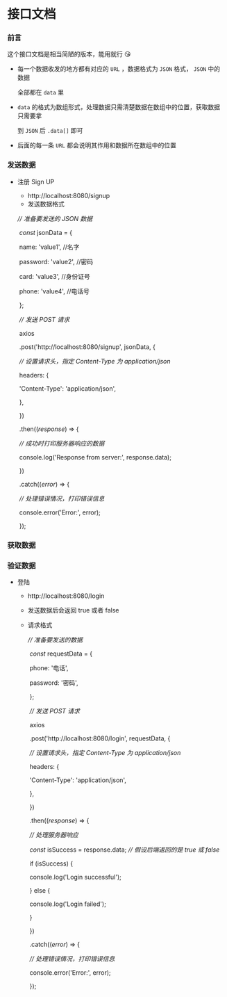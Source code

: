 # 接口文档

### 前言

这个接口文档是相当简陋的版本，能用就行 😘



- 每一个数据收发的地方都有对应的 `URL` ，数据格式为 `JSON` 格式， `JSON` 中的数据

  全部都在 `data` 里

  

- `data` 的格式为数组形式，处理数据只需清楚数据在数组中的位置，获取数据只需要拿

  到 `JSON` 后 `.data[]` 即可

  

- 后面的每一条 `URL` 都会说明其作用和数据所在数组中的位置



### 发送数据

- 注册 Sign UP

  - http://localhost:8080/signup
  - 发送数据格式

    

   *// 准备要发送的 JSON 数据*

  ​    *const* jsonData = {

  ​      name: 'value1',     //名字

  ​      password: 'value2', //密码

  ​      card: 'value3',     //身份证号

  ​      phone: 'value4',    //电话号

  ​    };

  ​    *// 发送 POST 请求*

  ​    axios

  ​      .post('http://localhost:8080/signup', jsonData, {

  ​        *// 设置请求头，指定 Content-Type 为 application/json*

  ​        headers: {

  ​          'Content-Type': 'application/json',

  ​        },

  ​      })

  ​      .then((*response*) => {

  ​        *// 成功时打印服务器响应的数据*

  ​        console.log('Response from server:', response.data);

  ​      })

  ​      .catch((*error*) => {

  ​        *// 处理错误情况，打印错误信息*

  ​        console.error('Error:', error);

  ​      });



### 获取数据



### 验证数据

- 登陆

  - http://localhost:8080/login

  - 发送数据后会返回 true 或者 false 

  - 请求格式

    *// 准备要发送的数据*

    ​    *const* requestData = {

    ​      phone: '电话',

    ​      password: '密码',

    ​    };

    ​    *// 发送 POST 请求*

    ​    axios

    ​      .post('http://localhost:8080/login', requestData, {

    ​        *// 设置请求头，指定 Content-Type 为 application/json*

    ​        headers: {

    ​          'Content-Type': 'application/json',

    ​        },

    ​      })

    ​      .then((*response*) => {

    ​        *// 处理服务器响应*

    ​        *const* isSuccess = response.data; *// 假设后端返回的是 true 或 false*

    ​        if (isSuccess) {

    ​          console.log('Login successful');

    ​        } else {

    ​          console.log('Login failed');

    ​        }

    ​      })

    ​      .catch((*error*) => {

    ​        *// 处理错误情况，打印错误信息*

    ​        console.error('Error:', error);

    ​      });



 